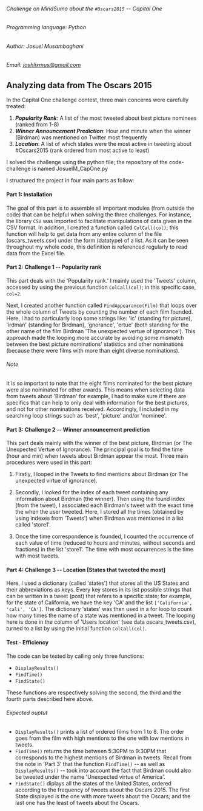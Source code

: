 ###### Challenge on MindSumo about the `#Oscars2015` -- Capital One
###### Programming language: Python
###### Author: Josuel Musambaghani
###### Email: *<joshlixmus@gmail.com>*

## Analyzing data from The Oscars 2015 

In the Capital One challenge contest, three main concerns were carefully treated:

1. ***Popularity Rank***: A list of the most tweeted about best picture nominees (ranked from 1-8)
2. ***Winner Announcement Prediction***: Hour and minute when the winner (Birdman) was mentioned on Twitter most frequently
3. ***Location***: A list of which states were the most active in tweeting about #Oscars2015 (rank ordered from most active to least)

I solved the challenge using the python file; the repository of the code-challenge is named JosuelM_CapOne.py

I structured the project in four main parts as follow:

#### Part 1: Installation

The goal of this part is to assemble all important modules (from outside the code) that can be helpful when solving the three challenges. For instance, the library `CSV` was imported to facilitate manipulations of data given in the CSV format. In addition, I created a function called `ColCall(col)`; this function will help to get data from any entire column of the file (oscars_tweets.csv) under the form (datatype) of a list. As it can be seen throughout my whole code, this definition is referenced regularly to read data from the Excel file.

#### Part 2: Challenge 1 -- Popularity rank

This part deals with the 'Popularity rank.' I mainly used the 'Tweets' column, accessed by using the previous function `ColCall(col)`; in this specific case, `col=2`.

Next, I created another function called `FindAppearance(Film)` that loops over the whole column of Tweets by counting the number of each film founded. Here, I had to particularly loop some strings like: 'ic' (standing for picture), 'irdman' (standing for Birdman), 'gnorance', 'ertue' (both standing for the other name of the film Birdman 'The unexpected vertue of ignorance'). This approach made the looping more accurate by avoiding some mismatch between the best picture nominations' statistics and other nominations (because there were films with more than eight diverse nominations).

###### Note

It is so important to note that the eight films nominated for the best picture were also nominated for other awards. This means when selecting data from tweets about 'Birdman' for example, I had to make sure if there are specifics that can help to only deal with information for the best pictures, and not for other nominations received. Accordingly, I included in my searching loop strings such as 'best', 'picture' and/or 'nominee'.

#### Part 3: Challenge 2 -- Winner announcement prediction

This part deals mainly with the winner of the best picture, Birdman (or The Unexpected Vertue of Ignorance). The principal goal is to find the time (hour and min) when tweets about Birdman appear the most.
Three main procedures were used in this part:

1. Firstly, I looped in the Tweets to find mentions about Birdman (or The unexpected virtue of ignorance).

2. Secondly, I looked for the index of each tweet containing any information about Birdman (the winner). Then using the found index (from the tweet), I associated each Birdman's tweet with the exact time the when the user tweeted. Here, I stored all the times (obtained by using indexes from 'Tweets') when Birdman was mentioned in a list called 'store1'.

3. Once the time correspondence is founded, I counted the occurrence of each value of time (reduced to hours and minutes, without seconds and fractions) in the list 'store1'. The time with most occurrences is the time with most tweets.

#### Part 4: Challenge 3 -- Location [States that tweeted the most]

Here, I used a dictionary (called 'states') that stores all the US States and their abbreviations as keys. Every key stores in its list possible strings that can be written in a tweet (post) that refers to a specific state; for example, for the state of California, we have the key 'CA' and the list `['California', 'cali', 'CA']`. The dictionary 'states' was then used in a for loop to count how many times the name of a state was mentioned in a tweet. The looping here is done in the column of 'Users location' (see data oscars_tweets.csv), turned to a list by using the initial function `ColCall(col)`. 

#### Test - Efficiency

The code can be tested by calling only three functions: 
- `DisplayResults()`
- `FindTime()`
- `FindState()`

These functions are respectively solving the second, the third and the fourth parts described here above. 

###### Expected ouptut

* `DisplayResults()` prints a list of ordered films from 1 to 8. The order goes from the film with high mentions to the one with low mentions in tweets. 
* `FindTime()` returns the time between 5:30PM to 9:30PM that corresponds to the highest mentions of Birdman in tweets. Recall from the note in 'Part 3' that the function `FindTime()` -- as well as `DisplayResults()` -- took into account the fact that Birdman could also be tweeted under the name 'Unexpected virtue of America'.
* `FindState()` diplays all the states of the United States, ordered according to the frequency of tweets about the Oscars 2015. The first State displayed is the one with more tweets about the Oscars; and the last one has the least of tweets about the Oscars. 

